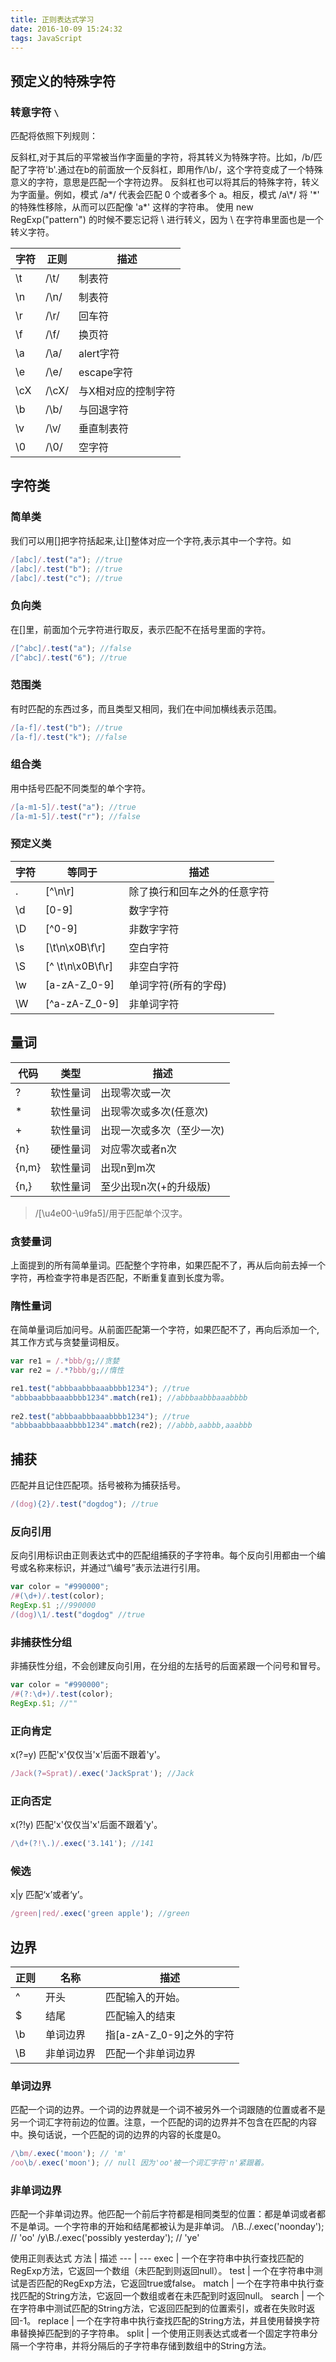 ```yaml
---
title: 正则表达式学习
date: 2016-10-09 15:24:32
tags: JavaScript
---
```

## 预定义的特殊字符
### 转意字符 `\`
匹配将依照下列规则：

反斜杠,对于其后的平常被当作字面量的字符，将其转义为特殊字符。比如，/b/匹配了字符'b'.通过在b的前面放一个反斜杠，即用作/\b/，这个字符变成了一个特殊意义的字符，意思是匹配一个字符边界。
反斜杠也可以将其后的特殊字符，转义为字面量。例如，模式 /a\*/ 代表会匹配 0 个或者多个 a。相反，模式 /a\\*/ 将 '\*' 的特殊性移除，从而可以匹配像 'a\*' 这样的字符串。
使用 new RegExp("pattern") 的时候不要忘记将 \ 进行转义，因为 \ 在字符串里面也是一个转义字符。
  
  字符 | 正则 | 描述
 ----  | --- | -------
 \t | /\t/ | 制表符
 \n | /\n/ | 制表符
 \r | /\r/ | 回车符
 \f | /\f/ | 换页符
 \a | /\a/ | alert字符
 \e	| /\e/ | escape字符
 \cX | /\cX/ | 与X相对应的控制字符
 \b | /\b/ | 与回退字符
 \v | /\v/ | 垂直制表符
 \0 | /\0/ | 空字符
## 字符类
### 简单类
 
我们可以用[]把字符括起来,让[]整体对应一个字符,表示其中一个字符。如
``` js
/[abc]/.test("a"); //true
/[abc]/.test("b"); //true
/[abc]/.test("c"); //true
```
### 负向类

在[]里，前面加个元字符进行取反，表示匹配不在括号里面的字符。
``` js
/[^abc]/.test("a"); //false
/[^abc]/.test("6"); //true
```
### 范围类
有时匹配的东西过多，而且类型又相同，我们在中间加横线表示范围。
``` js
/[a-f]/.test("b"); //true
/[a-f]/.test("k"); //false
```
### 组合类
用中括号匹配不同类型的单个字符。
``` js
/[a-m1-5]/.test("a"); //true
/[a-m1-5]/.test("r"); //false
```
### 预定义类
 字符 | 等同于 | 描述
 --- | ---- | ----
 . | [^\n\r] | 除了换行和回车之外的任意字符
 \d | [0-9] | 数字字符
 \D | [^0-9] | 非数字字符
 \s | [\t\n\x0B\f\r] | 空白字符
 \S | [^ \t\n\x0B\f\r] | 非空白字符
 \w | [a-zA-Z_0-9] | 单词字符(所有的字母)
 \W | [^a-zA-Z_0-9] | 非单词字符
 
## 量词
 代码 | 类型 | 描述
 --- | --- | ---
 ? | 软性量词 | 出现零次或一次
 * | 软性量词 | 出现零次或多次(任意次)
 + | 软性量词 | 出现一次或多次（至少一次)
 {n} | 硬性量词 | 对应零次或者n次
 {n,m} | 软性量词 | 出现n到m次
 {n,} | 软性量词 | 至少出现n次(+的升级版)
 
 > /[\u4e00-\u9fa5]/用于匹配单个汉字。
 
### 贪婪量词
上面提到的所有简单量词。匹配整个字符串，如果匹配不了，再从后向前去掉一个字符，再检查字符串是否匹配，不断重复直到长度为零。
### 隋性量词
在简单量词后加问号。从前面匹配第一个字符，如果匹配不了，再向后添加一个,其工作方式与贪婪量词相反。
``` js
var re1 = /.*bbb/g;//贪婪
var re2 = /.*?bbb/g;//惰性

re1.test("abbbaabbbaaabbbb1234"); //true
"abbbaabbbaaabbbb1234".match(re1); //abbbaabbbaaabbbb
 
re2.test("abbbaabbbaaabbbb1234"); //true
"abbbaabbbaaabbbb1234".match(re2); //abbb,aabbb,aaabbb
```
## 捕获
匹配并且记住匹配项。括号被称为捕获括号。
``` js
/(dog){2}/.test("dogdog"); //true
```
### 反向引用
反向引用标识由正则表达式中的匹配组捕获的子字符串。每个反向引用都由一个编号或名称来标识，并通过“\编号”表示法进行引用。
``` js
var color = "#990000";
/#(\d+)/.test(color);
RegExp.$1 ;//990000
/(dog)\1/.test("dogdog" //true
```
### 非捕获性分组

非捕获性分组，不会创建反向引用，在分组的左括号的后面紧跟一个问号和冒号。
``` js
var color = "#990000";
/#(?:\d+)/.test(color);
RegExp.$1; //""
```
### 正向肯定
x(?=y) 匹配'x'仅仅当'x'后面不跟着'y'。
``` js
/Jack(?=Sprat)/.exec('JackSprat'); //Jack
```
### 正向否定
x(?!y) 匹配'x'仅仅当'x'后面不跟着'y'。
``` js
/\d+(?!\.)/.exec('3.141'); //141
```
### 候选
x|y 匹配‘x’或者‘y’。
``` js
/green|red/.exec('green apple'); //green
```

## 边界
正则 | 名称 | 描述
--- | --- | ---
^ | 开头 | 匹配输入的开始。
$ | 结尾	 | 匹配输入的结束
\b | 单词边界 | 指[a-zA-Z_0-9]之外的字符
\B | 非单词边界 | 匹配一个非单词边界

### 单词边界
匹配一个词的边界。一个词的边界就是一个词不被另外一个词跟随的位置或者不是另一个词汇字符前边的位置。注意，一个匹配的词的边界并不包含在匹配的内容中。换句话说，一个匹配的词的边界的内容的长度是0。
``` js
/\bm/.exec('moon'); // 'm'
/oo\b/.exec('moon'); // null 因为'oo'被一个词汇字符'n'紧跟着。
```
### 非单词边界
匹配一个非单词边界。他匹配一个前后字符都是相同类型的位置：都是单词或者都不是单词。一个字符串的开始和结尾都被认为是非单词。
/\B../.exec('noonday'); // 'oo'
/y\B./.exec('possibly yesterday'); // 'ye'

使用正则表达式
方法 | 描述
--- | ---
exec | 一个在字符串中执行查找匹配的RegExp方法，它返回一个数组（未匹配到则返回null）。
test | 一个在字符串中测试是否匹配的RegExp方法，它返回true或false。
match | 一个在字符串中执行查找匹配的String方法，它返回一个数组或者在未匹配到时返回null。
search | 一个在字符串中测试匹配的String方法，它返回匹配到的位置索引，或者在失败时返回-1。
replace | 一个在字符串中执行查找匹配的String方法，并且使用替换字符串替换掉匹配到的子字符串。
split | 一个使用正则表达式或者一个固定字符串分隔一个字符串，并将分隔后的子字符串存储到数组中的String方法。
